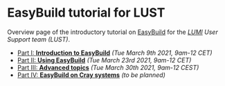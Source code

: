 # EasyBuild tutorial for LUST

Overview page of the introductory tutorial on [EasyBuild](https://easybuild.io) for the *[LUMI](https://www.lumi-supercomputer.eu) User Support team (LUST)*.

- [Part I: **Introduction to EasyBuild**](part1_intro.md) *(Tue March 9th 2021, 9am-12 CET)*
- [Part II: **Using EasyBuild**](part2_using.md) *(Tue March 23rd 2021, 9am-12 CET)*
- [Part III: **Advanced topics**](part3_advanced.md) *(Tue March 30th 2021, 9am-12 CEST)*
- [Part IV: **EasyBuild on Cray systems**](part4_cray.md) *(to be planned)*
